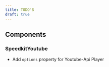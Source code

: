 ```yaml
---
title: TODO'S
draft: true
---
```


## Components

### SpeedkitYoutube

- Add `options` property for Youtube-Api Player

